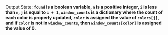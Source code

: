 Output State: **`found` is a boolean variable, `n` is a positive integer, `i` is less than `n`, `j` is equal to `i + 1`, `window_counts` is a dictionary where the count of each color is properly updated, `color` is assigned the value of `colors[j]`, and if `color` is not in `window_counts`, then `window_counts[color]` is assigned the value of 0.**